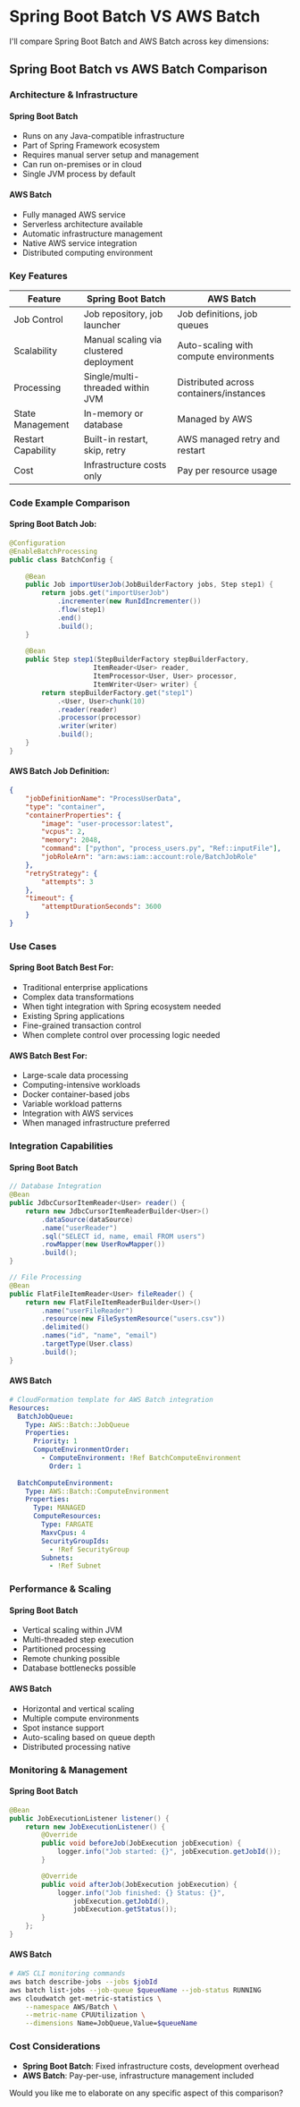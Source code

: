 # Spring Boot Batch VS AWS Batch

I'll compare Spring Boot Batch and AWS Batch across key dimensions:

## Spring Boot Batch vs AWS Batch Comparison

### Architecture & Infrastructure

#### Spring Boot Batch

* Runs on any Java-compatible infrastructure
* Part of Spring Framework ecosystem
* Requires manual server setup and management
* Can run on-premises or in cloud
* Single JVM process by default

#### AWS Batch

* Fully managed AWS service
* Serverless architecture available
* Automatic infrastructure management
* Native AWS service integration
* Distributed computing environment

### Key Features

| Feature            | Spring Boot Batch                       | AWS Batch                               |
| ------------------ | --------------------------------------- | --------------------------------------- |
| Job Control        | Job repository, job launcher            | Job definitions, job queues             |
| Scalability        | Manual scaling via clustered deployment | Auto-scaling with compute environments  |
| Processing         | Single/multi-threaded within JVM        | Distributed across containers/instances |
| State Management   | In-memory or database                   | Managed by AWS                          |
| Restart Capability | Built-in restart, skip, retry           | AWS managed retry and restart           |
| Cost               | Infrastructure costs only               | Pay per resource usage                  |

### Code Example Comparison

#### Spring Boot Batch Job:

```java
@Configuration
@EnableBatchProcessing
public class BatchConfig {
    
    @Bean
    public Job importUserJob(JobBuilderFactory jobs, Step step1) {
        return jobs.get("importUserJob")
            .incrementer(new RunIdIncrementer())
            .flow(step1)
            .end()
            .build();
    }
    
    @Bean
    public Step step1(StepBuilderFactory stepBuilderFactory, 
                     ItemReader<User> reader,
                     ItemProcessor<User, User> processor,
                     ItemWriter<User> writer) {
        return stepBuilderFactory.get("step1")
            .<User, User>chunk(10)
            .reader(reader)
            .processor(processor)
            .writer(writer)
            .build();
    }
}
```

#### AWS Batch Job Definition:

```json
{
    "jobDefinitionName": "ProcessUserData",
    "type": "container",
    "containerProperties": {
        "image": "user-processor:latest",
        "vcpus": 2,
        "memory": 2048,
        "command": ["python", "process_users.py", "Ref::inputFile"],
        "jobRoleArn": "arn:aws:iam::account:role/BatchJobRole"
    },
    "retryStrategy": {
        "attempts": 3
    },
    "timeout": {
        "attemptDurationSeconds": 3600
    }
}
```

### Use Cases

#### Spring Boot Batch Best For:

* Traditional enterprise applications
* Complex data transformations
* When tight integration with Spring ecosystem needed
* Existing Spring applications
* Fine-grained transaction control
* When complete control over processing logic needed

#### AWS Batch Best For:

* Large-scale data processing
* Computing-intensive workloads
* Docker container-based jobs
* Variable workload patterns
* Integration with AWS services
* When managed infrastructure preferred

### Integration Capabilities

#### Spring Boot Batch

```java
// Database Integration
@Bean
public JdbcCursorItemReader<User> reader() {
    return new JdbcCursorItemReaderBuilder<User>()
        .dataSource(dataSource)
        .name("userReader")
        .sql("SELECT id, name, email FROM users")
        .rowMapper(new UserRowMapper())
        .build();
}

// File Processing
@Bean
public FlatFileItemReader<User> fileReader() {
    return new FlatFileItemReaderBuilder<User>()
        .name("userFileReader")
        .resource(new FileSystemResource("users.csv"))
        .delimited()
        .names("id", "name", "email")
        .targetType(User.class)
        .build();
}
```

#### AWS Batch

```yaml
# CloudFormation template for AWS Batch integration
Resources:
  BatchJobQueue:
    Type: AWS::Batch::JobQueue
    Properties:
      Priority: 1
      ComputeEnvironmentOrder:
        - ComputeEnvironment: !Ref BatchComputeEnvironment
          Order: 1
          
  BatchComputeEnvironment:
    Type: AWS::Batch::ComputeEnvironment
    Properties:
      Type: MANAGED
      ComputeResources:
        Type: FARGATE
        MaxvCpus: 4
        SecurityGroupIds:
          - !Ref SecurityGroup
        Subnets:
          - !Ref Subnet
```

### Performance & Scaling

#### Spring Boot Batch

* Vertical scaling within JVM
* Multi-threaded step execution
* Partitioned processing
* Remote chunking possible
* Database bottlenecks possible

#### AWS Batch

* Horizontal and vertical scaling
* Multiple compute environments
* Spot instance support
* Auto-scaling based on queue depth
* Distributed processing native

### Monitoring & Management

#### Spring Boot Batch

```java
@Bean
public JobExecutionListener listener() {
    return new JobExecutionListener() {
        @Override
        public void beforeJob(JobExecution jobExecution) {
            logger.info("Job started: {}", jobExecution.getJobId());
        }

        @Override
        public void afterJob(JobExecution jobExecution) {
            logger.info("Job finished: {} Status: {}", 
                jobExecution.getJobId(),
                jobExecution.getStatus());
        }
    };
}
```

#### AWS Batch

```bash
# AWS CLI monitoring commands
aws batch describe-jobs --jobs $jobId
aws batch list-jobs --job-queue $queueName --job-status RUNNING
aws cloudwatch get-metric-statistics \
    --namespace AWS/Batch \
    --metric-name CPUUtilization \
    --dimensions Name=JobQueue,Value=$queueName
```

### Cost Considerations

* **Spring Boot Batch**: Fixed infrastructure costs, development overhead
* **AWS Batch**: Pay-per-use, infrastructure management included

Would you like me to elaborate on any specific aspect of this comparison?

